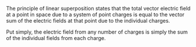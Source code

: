 The principle of linear superposition states that the total vector electric
field at a point in space due to a system of point charges is equal to the
vector sum of the electric fields at that point due to the individual charges.

Put simply, the electric field from any number of charges is simply the sum of
the individual fields from each charge.